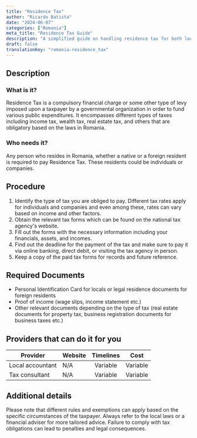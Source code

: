 ```yaml
---
title: "Residence Tax"
author: "Ricardo Batista"
date: "2024-06-07"
categories: ["Romania"]
meta_title: "Residence Tax Guide"
description: "A simplified guide on handling residence tax for both local and foreign residents in Romania."
draft: false
translationKey: "romania-residence_tax"
---
```


## Description
### What is it?
Residence Tax is a compulsory financial charge or some other type of levy imposed upon a taxpayer by a governmental organization in order to fund various public expenditures. It encompasses different types of taxes including income tax, wealth tax, real estate tax, and others that are obligatory based on the laws in Romania.

### Who needs it?
Any person who resides in Romania, whether a native or a foreign resident is required to pay Residence Tax. These residents could be individuals or companies. 

## Procedure
1. Identify the type of tax you are obliged to pay. Different tax rates apply for individuals and companies and even among these, rates can vary based on income and other factors.
2. Obtain the relevant tax forms which can be found on the national tax agency's website.
3. Fill out the forms with the necessary information including your financials, assets, and incomes.
4. Find out the deadline for the payment of the tax and make sure to pay it via online banking, direct debit, or visiting the tax agency in person.
5. Keep a copy of the paid tax forms for records and future reference.

## Required Documents
- Personal Identification Card for locals or legal residence documents for foreign residents
- Proof of income (wage slips, income statement etc.)
- Other relevant documents depending on the type of tax (real estate documents for property tax, business registration documents for business taxes etc.)

## Providers that can do it for you

| Provider        |     Website     |     Timelines    |       Cost      |
| --------------- | --------------- |  :-------------: | :-------------: |
| Local accountant  |  N/A       |      Variable      |        Variable       |
| Tax consultant  |  N/A       |      Variable      |        Variable       |

## Additional details
Please note that different rules and exemptions can apply based on the specific circumstances of the taxpayer.  Always refer to the local laws or a financial adviser for more tailored advice. Failure to comply with tax obligations can lead to penalties and legal consequences.